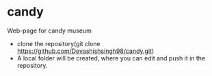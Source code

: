 # candy
Web-page for candy museum

* clone the repository(git clone https://github.com/Devashishsingh98/candy.git)
* A local folder will be created, where you can edit and push it in the repository.
